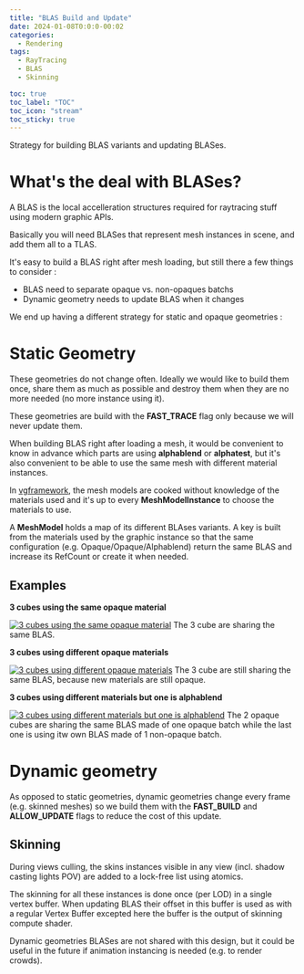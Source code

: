 ```yaml
---
title: "BLAS Build and Update"
date: 2024-01-08T0:0:0-00:02
categories:
  - Rendering
tags:
  - RayTracing
  - BLAS
  - Skinning

toc: true
toc_label: "TOC"
toc_icon: "stream"
toc_sticky: true
---
```


Strategy for building BLAS variants and updating BLASes.

# What's the deal with BLASes?

A BLAS is the local accelleration structures required for raytracing stuff using modern graphic APIs. 

Basically you will need BLASes that represent mesh instances in scene, and add them all to a TLAS.

It's easy to build a BLAS right after mesh loading, but still there a few things to consider :

- BLAS need to separate opaque vs. non-opaques batchs
- Dynamic geometry needs to update BLAS when it changes

We end up having a different strategy for static and opaque geometries :


# Static Geometry

These geometries do not change often. Ideally we would like to build them once, share them as much as possible
and destroy them when they are no more needed (no more instance using it).

These geometries are build with the **FAST_TRACE** flag only because we will never update them.

When building BLAS right after loading a mesh, it would be convenient to know in advance which parts 
are using **alphablend** or **alphatest**, but it's also convenient to be able to use the same mesh 
with different material instances.

In [vgframework](https://github.com/vimontgames/vgframework), the mesh models are cooked without 
knowledge of the materials used and it's up to every **MeshModelInstance** to choose the materials to use.

A **MeshModel** holds a map of its different BLAses variants. A key is built from the materials used by the 
graphic instance so that the same configuration (e.g. Opaque/Opaque/Alphablend) return the same BLAS and 
increase its RefCount or create it when needed.

## Examples

**3 cubes using the same opaque material**

[![3 cubes using the same opaque material](http://vimontgames.github.io/assets/images/BLAStest/1.png)](http://vimontgames.github.io/assets/images/BLAStest/1.png)
The 3 cube are sharing the same BLAS.

**3 cubes using different opaque materials**

[![3 cubes using different opaque materials](http://vimontgames.github.io/assets/images/BLAStest/2.png)](http://vimontgames.github.io/assets/images/BLAStest/2.png)
The 3 cube are still sharing the same BLAS, because new materials are still opaque.

**3 cubes using different materials but one is alphablend**

[![3 cubes using different materials but one is alphablend](http://vimontgames.github.io/assets/images/BLAStest/3.png)](http://vimontgames.github.io/assets/images/BLAStest/3.png)
The 2 opaque cubes are sharing the same BLAS made of one opaque batch while the last one is using itw own 
BLAS made of 1 non-opaque batch.


# Dynamic geometry 

As opposed to static geometries, dynamic geometries change every frame (e.g. skinned meshes) so we build them
with the **FAST_BUILD** and **ALLOW_UPDATE** flags to reduce the cost of this update.

## Skinning

During views culling, the skins instances visible in any view (incl. shadow casting lights POV) are added to a
lock-free list using atomics.

The skinning for all these instances is done once (per LOD) in a single vertex buffer. When updating BLAS their
offset in this buffer is used as with a regular Vertex Buffer excepted here the buffer is the output of skinning
compute shader.

Dynamic geometries BLASes are not shared with this design, but it could be useful in the future if animation
instancing is needed (e.g. to render crowds).





